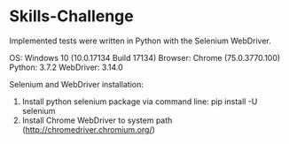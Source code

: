 # Skills-Challenge

Implemented tests were written in Python with the Selenium WebDriver.

OS: Windows 10 (10.0.17134 Build 17134)
Browser: Chrome (75.0.3770.100)
Python: 3.7.2 
WebDriver: 3.14.0

Selenium and WebDriver installation:
  1) Install python selenium package via command line:
      pip install -U selenium
  2) Install Chrome WebDriver to system path (http://chromedriver.chromium.org/)
